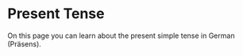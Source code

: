 <h1>Present Tense</h1>
<p>On this page you can learn about the present simple tense in German (Pr&auml;sens).</p>
<p></p>
